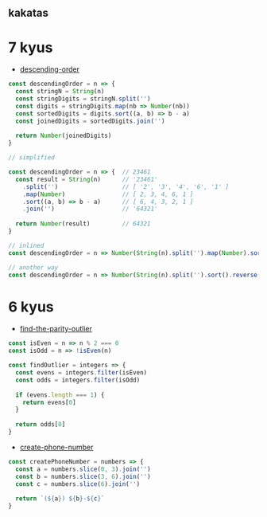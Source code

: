 ## kakatas
# 7 kyus
- [descending-order](https://www.codewars.com/kata/descending-order/train/javascript)

```javascript
const descendingOrder = n => { 
  const stringN = String(n) 
  const stringDigits = stringN.split('') 
  const digits = stringDigits.map(nb => Number(nb)) 
  const sortedDigits = digits.sort((a, b) => b - a) 
  const joinedDigits = sortedDigits.join('') 
  
  return Number(joinedDigits) 
}

// simplified

const descendingOrder = n => {  // 23461
  const result = String(n)      // '23461'
    .split('')                  // [ '2', '3', '4', '6', '1' ]
    .map(Number)                // [ 2, 3, 4, 6, 1 ] 
    .sort((a, b) => b - a)      // [ 6, 4, 3, 2, 1 ] 
    .join('')                   // '64321'
  
  return Number(result)         // 64321
}

// inlined
const descendingOrder = n => Number(String(n).split('').map(Number).sort((a, b) => b - a).join(''))

// another way 
const descendingOrder = n => Number(String(n).split('').sort().reverse().join(''))
```

# 6 kyus
- [find-the-parity-outlier](https://www.codewars.com/kata/find-the-parity-outlier/train/javascript)

```javascript
const isEven = n => n % 2 === 0
const isOdd = n => !isEven(n)

const findOutlier = integers => {
  const evens = integers.filter(isEven)
  const odds = integers.filter(isOdd)
  
  if (evens.length === 1) {
    return evens[0]
  }
  
  return odds[0]
}
```


- [create-phone-number](https://www.codewars.com/kata/create-phone-number/train/javascript)

```javascript
const createPhoneNumber = numbers => {
  const a = numbers.slice(0, 3).join('')
  const b = numbers.slice(3, 6).join('')
  const c = numbers.slice(6).join('')
  
  return `(${a}) ${b}-${c}`
}
```